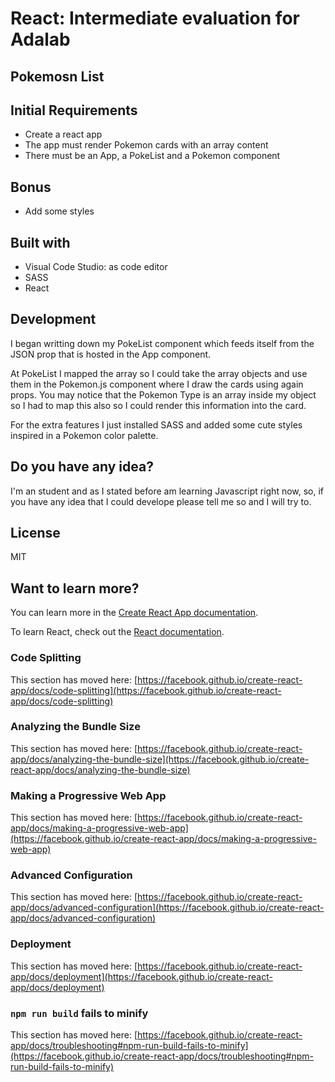 # React: Intermediate evaluation for Adalab

## Pokemosn List

## Initial Requirements

- Create a react app
- The app must render Pokemon cards with an array content
- There must be an App, a PokeList and a Pokemon component

## Bonus
- Add some styles

## Built with
- Visual Code Studio: as code editor
- SASS
- React

## Development 

I began writting down my PokeList component which feeds  itself from the JSON prop that is hosted in the App component. 

At PokeList I mapped the array so I could take the array objects and use them in the Pokemon.js component where I draw the cards using again props. You may notice that the Pokemon Type is an array inside my object so I had to map this also so I could render this information into the card.

For the extra features I just installed SASS and added some cute styles inspired in a Pokemon color palette.

## Do you have any idea? 

I'm an student and as I stated before am learning Javascript right now, so, if  you have any idea that I could develope please tell me so and I will try to.

## License
MIT

##  Want to learn more?

You can learn more in the [Create React App documentation](https://facebook.github.io/create-react-app/docs/getting-started).

To learn React, check out the [React documentation](https://reactjs.org/).

### Code Splitting

This section has moved here: [https://facebook.github.io/create-react-app/docs/code-splitting](https://facebook.github.io/create-react-app/docs/code-splitting)

### Analyzing the Bundle Size

This section has moved here: [https://facebook.github.io/create-react-app/docs/analyzing-the-bundle-size](https://facebook.github.io/create-react-app/docs/analyzing-the-bundle-size)

### Making a Progressive Web App

This section has moved here: [https://facebook.github.io/create-react-app/docs/making-a-progressive-web-app](https://facebook.github.io/create-react-app/docs/making-a-progressive-web-app)

### Advanced Configuration

This section has moved here: [https://facebook.github.io/create-react-app/docs/advanced-configuration](https://facebook.github.io/create-react-app/docs/advanced-configuration)

### Deployment

This section has moved here: [https://facebook.github.io/create-react-app/docs/deployment](https://facebook.github.io/create-react-app/docs/deployment)

### `npm run build` fails to minify

This section has moved here: [https://facebook.github.io/create-react-app/docs/troubleshooting#npm-run-build-fails-to-minify](https://facebook.github.io/create-react-app/docs/troubleshooting#npm-run-build-fails-to-minify)
